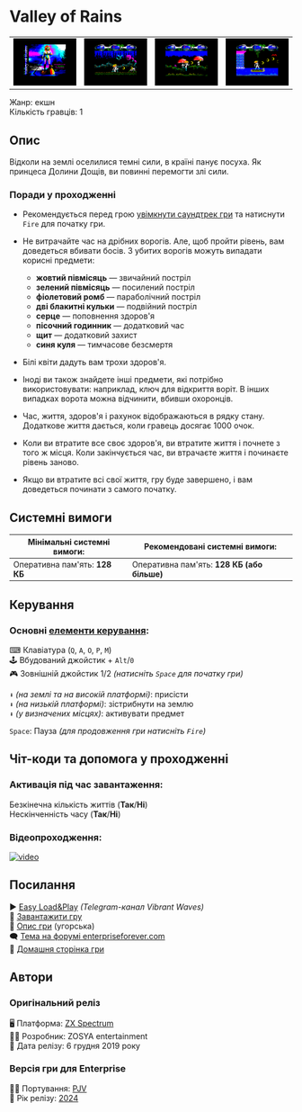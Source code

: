 # Valley of Rains

| | | | |
| --- | --- | --- | --- |
|![screen1](screenshots/scrn_valleyofrains_1.png)|![screen2](screenshots/scrn_valleyofrains_2.png)|![screen3](screenshots/scrn_valleyofrains_3.png)|![screen4](screenshots/scrn_valleyofrains_4.png)|

Жанр: екшн  
Кількість гравців: 1

## Опис

Відколи на землі оселилися темні сили, в країні панує посуха. Як принцеса Долини Дощів, ви повинні перемогти злі сили.

### Поради у проходженні

* Рекомендується перед грою [увімкнути саундтрек гри](https://zosya.bandcamp.com/album/valley-of-rains-zx-spectrum-game-ost) та натиснути `Fire` для початку гри.

* Не витрачайте час на дрібних ворогів. Але, щоб пройти рівень, вам доведеться вбивати босів. З убитих ворогів можуть випадати корисні предмети:

	- **жовтий півмісяць** — звичайний постріл
	- **зелений півмісяць** — посилений постріл
	- **фіолетовий ромб** — параболічний постріл
	- **дві блакитні кульки** — подвійний постріл
	- **серце** — поповнення здоров'я
	- **пісочний годинник** — додатковий час
	- **щит** — додатковий захист
	- **синя куля** — тимчасове безсмертя

* Білі квіти дадуть вам трохи здоров'я.

* Іноді ви також знайдете інші предмети, які потрібно використовувати: наприклад, ключ для відкриття воріт. В інших випадках ворота можна відчинити, вбивши охоронців.

* Час, життя, здоров'я і рахунок відображаються в рядку стану. Додаткове життя дається, коли гравець досягає 1000 очок.

* Коли ви втратите все своє здоров'я, ви втратите життя і почнете з того ж місця. Коли закінчується час, ви втрачаєте життя і починаєте рівень заново.

* Якщо ви втратите всі свої життя, гру буде завершено, і вам доведеться починати з самого початку.  

## Системні вимоги

|Мінімальні системні вимоги:|Рекомендовані системні вимоги:|
|---------------------------|------------------------------|
|Оперативна пам'ять: **128 КБ**|Оперативна пам'ять: **128 КБ (або більше)**|  

## Керування

### Основні [елементи керування](../controllers.md):
⌨ Клавіатура (`Q`, `A`, `O`, `P`, `M`)  
🕹 Вбудований джойстик + `Alt`/`0`  
🎮 Зовнішній джойстик 1/2 *(натисніть `Space` для початку гри)*

`⬇` *(на землі та на високій платформі)*: присісти  
`⬇` *(на низькій платформі)*: зістрибнути на землю  
`⬇` *(у визначених місцях)*: активувати предмет  

`Space`: Пауза *(для продовження гри натисніть `Fire`)*  

## Чіт-коди та допомога у проходженні

### Активація під час завантаження:
Безкінечна кількість життів (**Так**/**Ні**)  
Нескінченність часу (**Так**/**Ні**)

### Відеопроходження:
[![video](https://img.youtube.com/vi/b5_Scx2u63I/0.jpg)](https://www.youtube.com/watch?v=b5_Scx2u63I)

## Посилання

▶ [Easy Load&Play](https://t.me/EP128k_Load_n_Play/742) *(Telegram-канал Vibrant Waves)*  
💾 [Завантажити гру](http://www.ep128.hu/Ep_Games/Prg/Valley_of_Rains.rar)  
📃 [Опис гри](http://www.ep128.hu/Games/Valley_of_Rains.htm) (угорська)  
🗨 [Тема на форумі enterpriseforever.com](https://enterpriseforever.com/spectrum-rol/valley-of-rains/)  
🏡 [Домашня сторінка гри](https://www.zosya.net/product/valley-of-rains/)

## Автори
### Оригінальний реліз
🖥 Платформа: [ZX Spectrum](https://spectrumcomputing.co.uk/entry/35155/ZX-Spectrum/Valley_of_Rains)  
👨‍💻 Розробник: ZOSYA entertainment  
📅 Дата релізу: 6 грудня 2019 року  

### Версія гри для Enterprise
👨‍💻 Портування: [PJV](../../community/pjv.md)  
📅 Рік релізу: [2024](../release_years/2024.md)